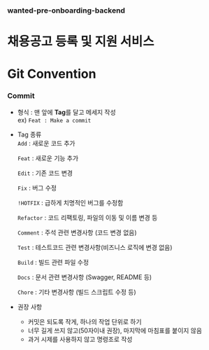 ### wanted-pre-onboarding-backend
# 채용공고 등록 및 지원 서비스

# Git Convention
### Commit

- 형식 : 맨 앞에 **Tag**를 달고 메세지 작성  
  ex) `Feat : Make a commit`

- Tag 종류  
  `Add` : 새로운 코드 추가

  `Feat` : 새로운 기능 추가

  `Edit` : 기존 코드 변경

  `Fix` : 버그 수정

  `!HOTFIX` : 급하게 치명적인 버그를 수정함

  `Refactor` : 코드 리팩토링, 파일의 이동 및 이름 변경 등

  `Comment` : 주석 관련 변경사항 (코드 변경 없음)

  `Test` : 테스트코드 관련 변경사항(비즈니스 로직에 변경 없음)

  `Build` : 빌드 관련 파일 수정

  `Docs` : 문서 관련 변경사항 (Swagger, README 등)

  `Chore` : 기타 변경사항 (빌드 스크립트 수정 등)


- 권장 사항
    - 커밋은 되도록 작게, 하나의 작업 단위로 하기
    - 너무 길게 쓰지 않고(50자이내 권장), 마지막에 마침표를 붙이지 않음
    - 과거 시제를 사용하지 않고 명령조로 작성